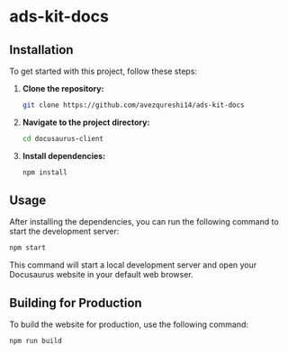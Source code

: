 # ads-kit-docs

## Installation

To get started with this project, follow these steps:

1. **Clone the repository:**

    ```bash
    git clone https://github.com/avezqureshi14/ads-kit-docs
    ```

2. **Navigate to the project directory:**

    ```bash
    cd docusaurus-client
    ```

3. **Install dependencies:**

    ```bash
    npm install
    ```

## Usage

After installing the dependencies, you can run the following command to start the development server:

```bash
npm start
```

This command will start a local development server and open your Docusaurus website in your default web browser.

## Building for Production

To build the website for production, use the following command:

```bash
npm run build
```

